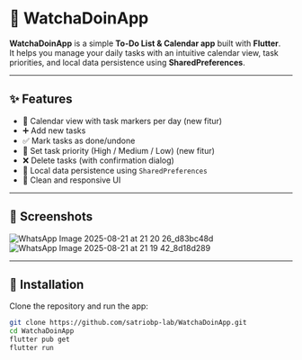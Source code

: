 # 📝 WatchaDoinApp

**WatchaDoinApp** is a simple **To-Do List & Calendar app** built with **Flutter**.  
It helps you manage your daily tasks with an intuitive calendar view, task priorities, and local data persistence using **SharedPreferences**.

---

## ✨ Features
- 📆 Calendar view with task markers per day (new fitur)
- ➕ Add new tasks
- ✅ Mark tasks as done/undone
- 🎯 Set task priority (High / Medium / Low) (new fitur)
- ❌ Delete tasks (with confirmation dialog)
- 💾 Local data persistence using `SharedPreferences`
- 🎨 Clean and responsive UI

---

## 📱 Screenshots
![WhatsApp Image 2025-08-21 at 21 20 26_d83bc48d](https://github.com/user-attachments/assets/7953e01d-f682-44f2-823c-691e23d28071)
![WhatsApp Image 2025-08-21 at 21 19 42_8d18d289](https://github.com/user-attachments/assets/5e65f946-156e-4998-832a-862e33078d90)




---

## 🚀 Installation
Clone the repository and run the app:

```bash
git clone https://github.com/satriobp-lab/WatchaDoinApp.git
cd WatchaDoinApp
flutter pub get
flutter run
